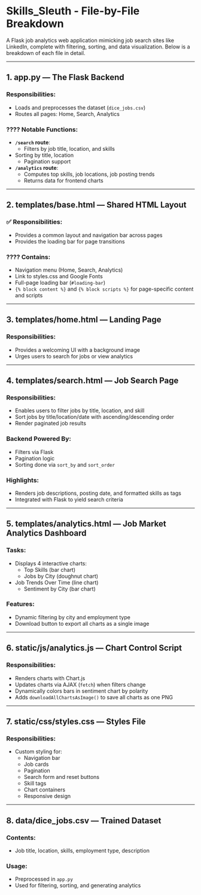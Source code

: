 # Skills_Sleuth - File-by-File Breakdown

A Flask job analytics web application mimicking job search sites like LinkedIn, complete with filtering, sorting, and data visualization. Below is a breakdown of each file in detail.

---

## 1. **app.py** — The Flask Backend

### Responsibilities:
- Loads and preprocesses the dataset (`dice_jobs.csv`)
- Routes all pages: Home, Search, Analytics

### ???? Notable Functions:
- **`/search` route**:
  - Filters by job title, location, and skills
- Sorting by title, location
  - Pagination support
- **`/analytics` route**:
  - Computes top skills, job locations, job posting trends
  - Returns data for frontend charts

---
## 2. **templates/base.html** — Shared HTML Layout

### ✅ Responsibilities:
- Provides a common layout and navigation bar across pages
- Provides the loading bar for page transitions

### ???? Contains:
- Navigation menu (Home, Search, Analytics)
- Link to styles.css and Google Fonts
- Full-page loading bar (`#loading-bar`)
- `{% block content %}` and `{% block scripts %}` for page-specific content and scripts

---
## 3. **templates/home.html** — Landing Page

### Responsibilities:
- Provides a welcoming UI with a background image
- Urges users to search for jobs or view analytics

---
## 4. **templates/search.html** — Job Search Page

### Responsibilities:
- Enables users to filter jobs by title, location, and skill
- Sort jobs by title/location/date with ascending/descending order
- Render paginated job results

### Backend Powered By:
- Filters via Flask
- Pagination logic
- Sorting done via `sort_by` and `sort_order`

### Highlights:
- Renders job descriptions, posting date, and formatted skills as tags
- Integrated with Flask to yield search criteria

---

## 5. **templates/analytics.html** — Job Market Analytics Dashboard

### Tasks:
- Displays 4 interactive charts:
  - Top Skills (bar chart)
  - Jobs by City (doughnut chart)
- Job Trends Over Time (line chart)
  - Sentiment by City (bar chart)

### Features:
- Dynamic filtering by city and employment type
- Download button to export all charts as a single image

---
## 6. **static/js/analytics.js** — Chart Control Script

### Responsibilities:
- Renders charts with Chart.js
- Updates charts via AJAX (`fetch`) when filters change
- Dynamically colors bars in sentiment chart by polarity
- Adds `downloadAllChartsAsImage()` to save all charts as one PNG

---
## 7. **static/css/styles.css** — Styles File

### Responsibilities:
- Custom styling for:
  - Navigation bar
  - Job cards
  - Pagination
  - Search form and reset buttons
  - Skill tags
  - Chart containers
  - Responsive design

---
## 8. **data/dice_jobs.csv** — Trained Dataset

### Contents:
- Job title, location, skills, employment type, description

### Usage:
- Preprocessed in `app.py`
- Used for filtering, sorting, and generating analytics

